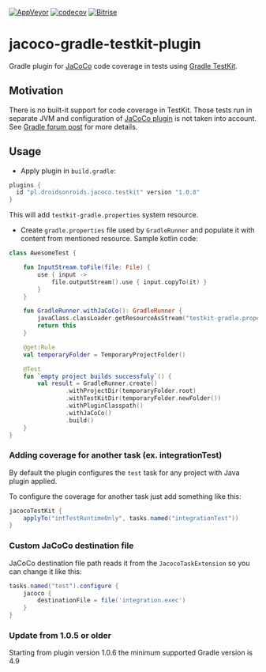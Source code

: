 [![AppVeyor](https://ci.appveyor.com/api/projects/status/pvd82vx2koufk4u5/branch/master?svg=true)](https://ci.appveyor.com/project/koral--/jacoco-gradle-testkit-plugin/branch/master)
[![codecov](https://codecov.io/gh/koral--/jacoco-gradle-testkit-plugin/branch/master/graph/badge.svg)](https://codecov.io/gh/koral--/jacoco-gradle-testkit-plugin)
[![Bitrise](https://www.bitrise.io/app/8be2125eb039c87e.svg?token=ZWi1ISNfiK0LCZ7Bk5g_TA&branch=master)](https://www.bitrise.io/app/8be2125eb039c87e)

# jacoco-gradle-testkit-plugin
Gradle plugin for [JaCoCo](http://www.eclemma.org/jacoco/) code coverage
in tests using [Gradle TestKit](https://docs.gradle.org/current/userguide/test_kit.html).

## Motivation
There is no built-it support for code coverage in TestKit. Those tests run
in separate JVM and configuration of [JaCoCo plugin](https://docs.gradle.org/current/userguide/jacoco_plugin.html)
is not taken into account. See [Gradle forum post](https://discuss.gradle.org/t/gradle-plugins-integration-tests-code-coverage-with-jacoco-plugin/12403)
for more details.

## Usage
- Apply plugin in `build.gradle`:
```groovy
plugins {
  id "pl.droidsonroids.jacoco.testkit" version "1.0.8"
}
```
This will add `testkit-gradle.properties` system resource.

- Create `gradle.properties` file used by `GradleRunner` and populate it
with content from mentioned resource.
Sample kotlin code:
```kotlin
class AwesomeTest {

    fun InputStream.toFile(file: File) {
        use { input ->
            file.outputStream().use { input.copyTo(it) }
        }
    }

    fun GradleRunner.withJaCoCo(): GradleRunner {
        javaClass.classLoader.getResourceAsStream("testkit-gradle.properties").toFile(File(projectDir, "gradle.properties"))
        return this
    }

    @get:Rule
    val temporaryFolder = TemporaryProjectFolder()

    @Test
    fun `empty project builds successfuly`() {
        val result = GradleRunner.create()
                .withProjectDir(temporaryFolder.root)
                .withTestKitDir(temporaryFolder.newFolder())
                .withPluginClasspath()
                .withJaCoCo()
                .build()
    }
}
```

### Adding coverage for another task (ex. integrationTest)
By default the plugin configures the `test` task for any project with Java plugin applied.

To configure the coverage for another task just add something like this: 
```groovy
jacocoTestKit {
    applyTo("intTestRuntimeOnly", tasks.named("integrationTest"))
}
```
 
### Custom JaCoCo destination file
JaCoCo destination file path reads it from the `JacocoTaskExtension` so you can change it like this:
```groovy
tasks.named("test").configure {
    jacoco {
        destinationFile = file('integration.exec')
    }
}
```

### Update from 1.0.5 or older
Starting from plugin version 1.0.6 the minimum supported Gradle version is 4.9
